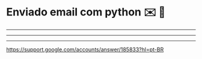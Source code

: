 # Enviado email com python ✉️ 📩

---
---
---
https://support.google.com/accounts/answer/185833?hl=pt-BR
